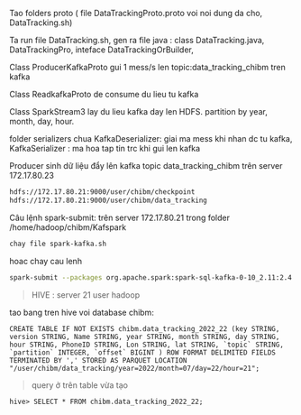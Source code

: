 Tao folders proto ( file DataTrackingProto.proto voi noi dung da cho, DataTracking.sh)

Ta run file DataTracking.sh, gen ra file java : class DataTracking.java, DataTrackingPro, inteface DataTrackingOrBuilder, 

Class ProducerKafkaProto gui 1 mess/s len topic:data_tracking_chibm tren kafka

Class ReadkafkaProto de consume du lieu tu kafka

Class SparkStream3 lay du lieu kafka day len HDFS. partition by year, month, day, hour.

folder serializers chua KafkaDeserializer: giai ma mess khi nhan dc tu kafka, KafkaSerializer : ma hoa tap tin trc khi gui len kafka


Producer sinh dữ liệu đẩy lên kafka topic data_tracking_chibm trên server 172.17.80.23
```bash
hdfs://172.17.80.21:9000/user/chibm/checkpoint
hdfs://172.17.80.21:9000/user/chibm/data_tracking
```

Câu lệnh spark-submit: trên server 172.17.80.21 trong folder /home/hadoop/chibm/Kafspark
```bash
chay file spark-kafka.sh
```
hoac chay cau lenh 
```bash
spark-submit --packages org.apache.spark:spark-sql-kafka-0-10_2.11:2.4.0,com.google.protobuf:protobuf-java:3.15.8 --deploy-mode cluster --class Spark.Streaming.SparkStream3 streaming-1.0-SNAPSHOT.jar
```

> HIVE : server 21 user hadoop

tao bang tren hive voi database  chibm:
```
CREATE TABLE IF NOT EXISTS chibm.data_tracking_2022_22 (key STRING, version STRING, Name STRING, year STRING, month STRING, day STRING, hour STRING, PhoneID STRING, Lon STRING, lat STRING, `topic` STRING, `partition` INTEGER, `offset` BIGINT ) ROW FORMAT DELIMITED FIELDS TERMINATED BY ',' STORED AS PARQUET LOCATION "/user/chibm/data_tracking/year=2022/month=07/day=22/hour=21";
```
>query ở trên table vừa tạo
```
hive> SELECT * FROM chibm.data_tracking_2022_22;
```


